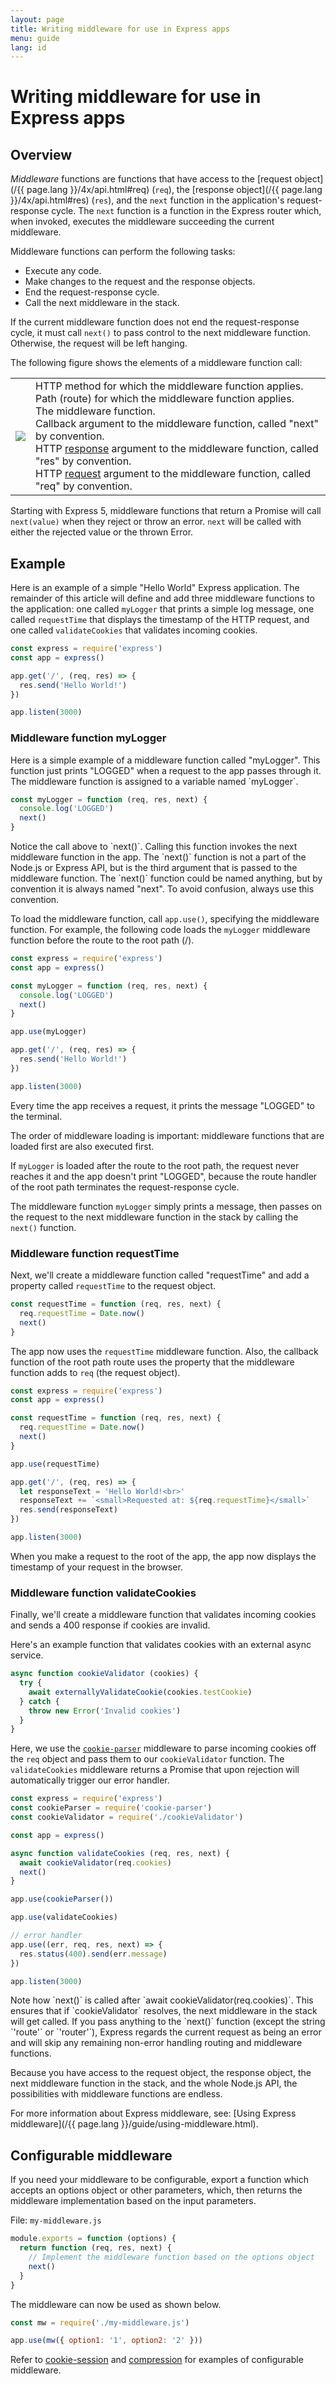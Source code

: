 ```yaml
---
layout: page
title: Writing middleware for use in Express apps
menu: guide
lang: id
---
```

# Writing middleware for use in Express apps

<h2>Overview</h2>

_Middleware_ functions are functions that have access to the [request object](/{{ page.lang }}/4x/api.html#req) (`req`), the [response object](/{{ page.lang }}/4x/api.html#res) (`res`), and the `next` function in the application's request-response cycle. The `next` function is a function in the Express router which, when invoked, executes the middleware succeeding the current middleware.

Middleware functions can perform the following tasks:

* Execute any code.
* Make changes to the request and the response objects.
* End the request-response cycle.
* Call the next middleware in the stack.

If the current middleware function does not end the request-response cycle, it must call `next()` to pass control to the next middleware function. Otherwise, the request will be left hanging.

The following figure shows the elements of a middleware function call:

<table id="mw-fig">
<tr><td id="mw-fig-imgcell">
<img src="/images/express-mw.png" id="mw-fig-img" />
</td>
<td class="mw-fig-callouts">
<div class="callout" id="callout1">HTTP method for which the middleware function applies.</div>

<div class="callout" id="callout2">Path (route) for which the middleware function applies.</div>

<div class="callout" id="callout3">The middleware function.</div>

<div class="callout" id="callout4">Callback argument to the middleware function, called "next" by convention.</div>

<div class="callout" id="callout5">HTTP <a href="/{{ page.lang }}/4x/api.html#res">response</a> argument to the middleware function, called "res" by convention.</div>

<div class="callout" id="callout6">HTTP <a href="/{{ page.lang }}/4x/api.html#req">request</a> argument to the middleware function, called "req" by convention.</div>
</td></tr>
</table>

Starting with Express 5, middleware functions that return a Promise will call `next(value)` when they reject or throw an error. `next` will be called with either the rejected value or the thrown Error.

<h2>Example</h2>

Here is an example of a simple "Hello World" Express application.
The remainder of this article will define and add three middleware functions to the application:
one called `myLogger` that prints a simple log message, one called `requestTime` that
displays the timestamp of the HTTP request, and one called `validateCookies` that validates incoming cookies.

```js
const express = require('express')
const app = express()

app.get('/', (req, res) => {
  res.send('Hello World!')
})

app.listen(3000)
```

<h3>Middleware function myLogger</h3>
Here is a simple example of a middleware function called "myLogger". This function just prints "LOGGED" when a request to the app passes through it. The middleware function is assigned to a variable named `myLogger`.

```js
const myLogger = function (req, res, next) {
  console.log('LOGGED')
  next()
}
```

<div class="doc-box doc-notice" markdown="1">
Notice the call above to `next()`. Calling this function invokes the next middleware function in the app.
The `next()` function is not a part of the Node.js or Express API, but is the third argument that is passed to the middleware function. The `next()` function could be named anything, but by convention it is always named "next".
To avoid confusion, always use this convention.
</div>

To load the middleware function, call `app.use()`, specifying the middleware function.
For example, the following code loads the `myLogger` middleware function before the route to the root path (/).

```js
const express = require('express')
const app = express()

const myLogger = function (req, res, next) {
  console.log('LOGGED')
  next()
}

app.use(myLogger)

app.get('/', (req, res) => {
  res.send('Hello World!')
})

app.listen(3000)
```

Every time the app receives a request, it prints the message "LOGGED" to the terminal.

The order of middleware loading is important: middleware functions that are loaded first are also executed first.

If `myLogger` is loaded after the route to the root path, the request never reaches it and the app doesn't print "LOGGED", because the route handler of the root path terminates the request-response cycle.

The middleware function `myLogger` simply prints a message, then passes on the request to the next middleware function in the stack by calling the `next()` function.

<h3>Middleware function requestTime</h3>

Next, we'll create a middleware function called "requestTime" and add a property called `requestTime`
to the request object.

```js
const requestTime = function (req, res, next) {
  req.requestTime = Date.now()
  next()
}
```

The app now uses the `requestTime` middleware function. Also, the callback function of the root path route uses the property that the middleware function adds to `req` (the request object).

```js
const express = require('express')
const app = express()

const requestTime = function (req, res, next) {
  req.requestTime = Date.now()
  next()
}

app.use(requestTime)

app.get('/', (req, res) => {
  let responseText = 'Hello World!<br>'
  responseText += `<small>Requested at: ${req.requestTime}</small>`
  res.send(responseText)
})

app.listen(3000)
```

When you make a request to the root of the app, the app now displays the timestamp of your request in the browser.

<h3>Middleware function validateCookies</h3>

Finally, we'll create a middleware function that validates incoming cookies and sends a 400 response if cookies are invalid.

Here's an example function that validates cookies with an external async service.

```js
async function cookieValidator (cookies) {
  try {
    await externallyValidateCookie(cookies.testCookie)
  } catch {
    throw new Error('Invalid cookies')
  }
}
```

Here, we use the [`cookie-parser`](/resources/middleware/cookie-parser.html) middleware to parse incoming cookies off the `req` object and pass them to our `cookieValidator` function. The `validateCookies` middleware returns a Promise that upon rejection will automatically trigger our error handler.

```js
const express = require('express')
const cookieParser = require('cookie-parser')
const cookieValidator = require('./cookieValidator')

const app = express()

async function validateCookies (req, res, next) {
  await cookieValidator(req.cookies)
  next()
}

app.use(cookieParser())

app.use(validateCookies)

// error handler
app.use((err, req, res, next) => {
  res.status(400).send(err.message)
})

app.listen(3000)
```

<div class="doc-box doc-notice" markdown="1">
Note how `next()` is called after `await cookieValidator(req.cookies)`. This ensures that if `cookieValidator` resolves, the next middleware in the stack will get called. If you pass anything to the `next()` function (except the string `'route'` or `'router'`), Express regards the current request as being an error and will skip any remaining non-error handling routing and middleware functions.
</div>

Because you have access to the request object, the response object, the next middleware function in the stack, and the whole Node.js API, the possibilities with middleware functions are endless.

For more information about Express middleware, see: [Using Express middleware](/{{ page.lang }}/guide/using-middleware.html).

<h2>Configurable middleware</h2>

If you need your middleware to be configurable, export a function which accepts an options object or other parameters, which, then returns the middleware implementation based on the input parameters.

File: `my-middleware.js`

```js
module.exports = function (options) {
  return function (req, res, next) {
    // Implement the middleware function based on the options object
    next()
  }
}
```

The middleware can now be used as shown below.

```js
const mw = require('./my-middleware.js')

app.use(mw({ option1: '1', option2: '2' }))
```

Refer to [cookie-session](https://github.com/expressjs/cookie-session) and [compression](https://github.com/expressjs/compression) for examples of configurable middleware.
